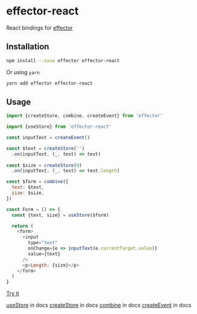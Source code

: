 # effector-react

React bindings for [effector](https://www.npmjs.com/package/effector)

## Installation

```bash
npm install --save effector effector-react
```

Or using `yarn`

```bash
yarn add effector effector-react
```

## Usage

```js
import {createStore, combine, createEvent} from 'effector'

import {useStore} from 'effector-react'

const inputText = createEvent()

const $text = createStore('')
  .on(inputText, (_, text) => text)
  
const $size = createStore(0)
  .on(inputText, (_, text) => text.length)

const $form = combine({
  text: $text,
  size: $size,
})

const Form = () => {
  const {text, size} = useStore($form)

  return (
    <form>
      <input
        type="text"
        onChange={e => inputText(e.currentTarget.value)}
        value={text}
      />
      <p>Length: {size}</p>
    </form>
  )
}
```

[Try it](https://share.effector.dev/vwTDZXOA)

[useStore](https://effector.dev/docs/api/effector-react/useStore) in docs
[createStore](https://effector.dev/docs/api/effector/createStore) in docs
[combine](https://effector.dev/docs/api/effector/combine) in docs
[createEvent](https://effector.dev/docs/api/effector/createEvent) in docs
